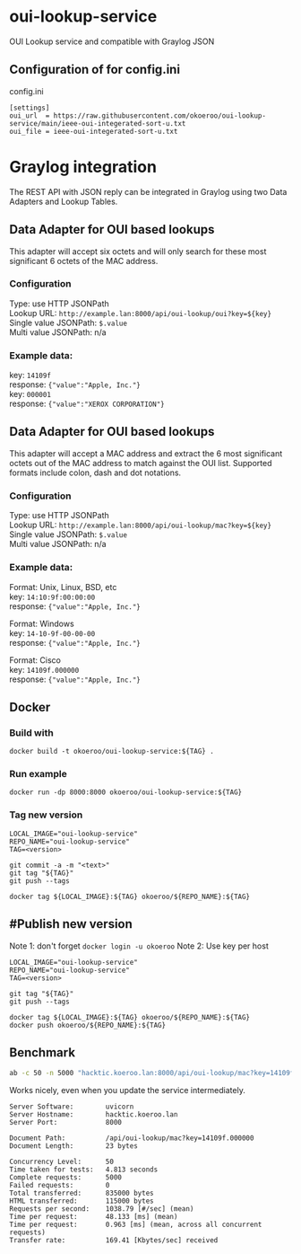# oui-lookup-service
OUI Lookup service and compatible with Graylog JSON

## Configuration of for config.ini
config.ini
```dosini
[settings]
oui_url  = https://raw.githubusercontent.com/okoeroo/oui-lookup-service/main/ieee-oui-integerated-sort-u.txt
oui_file = ieee-oui-integerated-sort-u.txt
```

# Graylog integration
The REST API with JSON reply can be integrated in Graylog using two Data Adapters and Lookup Tables.

## Data Adapter for OUI based lookups
This adapter will accept six octets and will only search for these most significant 6 octets of the MAC address.

### Configuration  
Type: use HTTP JSONPath  
Lookup URL: `http://example.lan:8000/api/oui-lookup/oui?key=${key}`  
Single value JSONPath: `$.value`  
Multi value JSONPath: n/a  

### Example data:  
key: `14109f`  
response: `{"value":"Apple, Inc."}`  
key: `000001`  
response: `{"value":"XEROX CORPORATION"}`  

## Data Adapter for OUI based lookups
This adapter will accept a MAC address and extract the 6 most significant octets out of the MAC address to match against the OUI list. Supported formats include colon, dash and dot notations.

### Configuration
Type: use HTTP JSONPath  
Lookup URL: `http://example.lan:8000/api/oui-lookup/mac?key=${key}`  
Single value JSONPath: `$.value`  
Multi value JSONPath: n/a  

### Example data:  
Format: Unix, Linux, BSD, etc  
key: `14:10:9f:00:00:00`  
response: `{"value":"Apple, Inc."}`  

Format: Windows  
key: `14-10-9f-00-00-00`  
response: `{"value":"Apple, Inc."}`  

Format: Cisco  
key: `14109f.000000`  
response: `{"value":"Apple, Inc."}`  

## Docker
### Build with
```docker build -t okoeroo/oui-lookup-service:${TAG} .```

### Run example
```docker run -dp 8000:8000 okoeroo/oui-lookup-service:${TAG}```

### Tag new version
```
LOCAL_IMAGE="oui-lookup-service"
REPO_NAME="oui-lookup-service"
TAG=<version>

git commit -a -m "<text>"
git tag "${TAG}"
git push --tags

docker tag ${LOCAL_IMAGE}:${TAG} okoeroo/${REPO_NAME}:${TAG}
```

## #Publish new version
Note 1: don't forget `docker login -u okoeroo`
Note 2: Use key per host

```
LOCAL_IMAGE="oui-lookup-service"
REPO_NAME="oui-lookup-service"
TAG=<version>

git tag "${TAG}"
git push --tags

docker tag ${LOCAL_IMAGE}:${TAG} okoeroo/${REPO_NAME}:${TAG}
docker push okoeroo/${REPO_NAME}:${TAG}
```

## Benchmark
```bash
ab -c 50 -n 5000 "hacktic.koeroo.lan:8000/api/oui-lookup/mac?key=14109f.000000"
```

Works nicely, even when you update the service intermediately.
```
Server Software:        uvicorn
Server Hostname:        hacktic.koeroo.lan
Server Port:            8000

Document Path:          /api/oui-lookup/mac?key=14109f.000000
Document Length:        23 bytes

Concurrency Level:      50
Time taken for tests:   4.813 seconds
Complete requests:      5000
Failed requests:        0
Total transferred:      835000 bytes
HTML transferred:       115000 bytes
Requests per second:    1038.79 [#/sec] (mean)
Time per request:       48.133 [ms] (mean)
Time per request:       0.963 [ms] (mean, across all concurrent requests)
Transfer rate:          169.41 [Kbytes/sec] received
```


